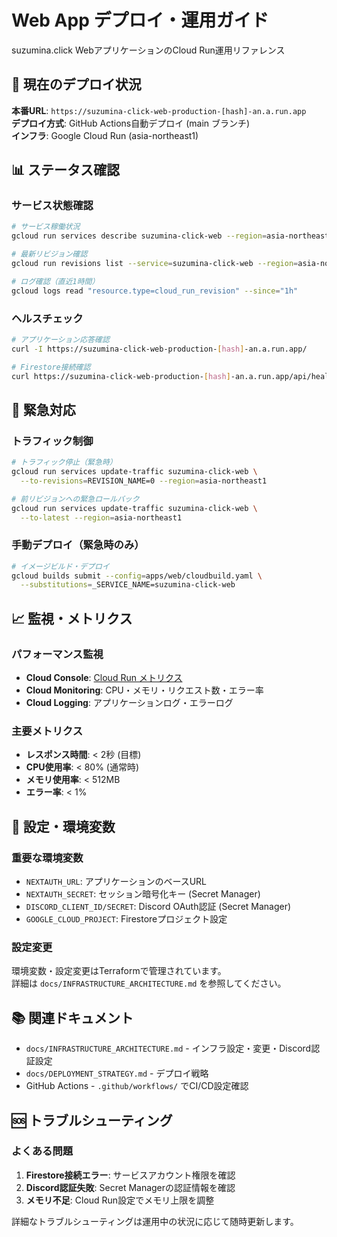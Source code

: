 # Web App デプロイ・運用ガイド

suzumina.click WebアプリケーションのCloud Run運用リファレンス

## 🚀 現在のデプロイ状況

**本番URL**: `https://suzumina-click-web-production-[hash]-an.a.run.app`  
**デプロイ方式**: GitHub Actions自動デプロイ (main ブランチ)  
**インフラ**: Google Cloud Run (asia-northeast1)

## 📊 ステータス確認

### サービス状態確認

```bash
# サービス稼働状況
gcloud run services describe suzumina-click-web --region=asia-northeast1

# 最新リビジョン確認
gcloud run revisions list --service=suzumina-click-web --region=asia-northeast1

# ログ確認（直近1時間）
gcloud logs read "resource.type=cloud_run_revision" --since="1h"
```

### ヘルスチェック

```bash
# アプリケーション応答確認
curl -I https://suzumina-click-web-production-[hash]-an.a.run.app/

# Firestore接続確認
curl https://suzumina-click-web-production-[hash]-an.a.run.app/api/health
```

## 🚨 緊急対応

### トラフィック制御

```bash
# トラフィック停止（緊急時）
gcloud run services update-traffic suzumina-click-web \
  --to-revisions=REVISION_NAME=0 --region=asia-northeast1

# 前リビジョンへの緊急ロールバック
gcloud run services update-traffic suzumina-click-web \
  --to-latest --region=asia-northeast1
```

### 手動デプロイ（緊急時のみ）

```bash
# イメージビルド・デプロイ
gcloud builds submit --config=apps/web/cloudbuild.yaml \
  --substitutions=_SERVICE_NAME=suzumina-click-web
```

## 📈 監視・メトリクス

### パフォーマンス監視

- **Cloud Console**: [Cloud Run メトリクス](https://console.cloud.google.com/run)
- **Cloud Monitoring**: CPU・メモリ・リクエスト数・エラー率
- **Cloud Logging**: アプリケーションログ・エラーログ

### 主要メトリクス

- **レスポンス時間**: < 2秒 (目標)
- **CPU使用率**: < 80% (通常時)
- **メモリ使用率**: < 512MB
- **エラー率**: < 1%

## 🔧 設定・環境変数

### 重要な環境変数

- `NEXTAUTH_URL`: アプリケーションのベースURL
- `NEXTAUTH_SECRET`: セッション暗号化キー (Secret Manager)
- `DISCORD_CLIENT_ID/SECRET`: Discord OAuth認証 (Secret Manager)
- `GOOGLE_CLOUD_PROJECT`: Firestoreプロジェクト設定

### 設定変更

環境変数・設定変更はTerraformで管理されています。  
詳細は `docs/INFRASTRUCTURE_ARCHITECTURE.md` を参照してください。

## 📚 関連ドキュメント

- `docs/INFRASTRUCTURE_ARCHITECTURE.md` - インフラ設定・変更・Discord認証設定
- `docs/DEPLOYMENT_STRATEGY.md` - デプロイ戦略
- GitHub Actions - `.github/workflows/` でCI/CD設定確認

## 🆘 トラブルシューティング

### よくある問題

1. **Firestore接続エラー**: サービスアカウント権限を確認
2. **Discord認証失敗**: Secret Managerの認証情報を確認
3. **メモリ不足**: Cloud Run設定でメモリ上限を調整

詳細なトラブルシューティングは運用中の状況に応じて随時更新します。